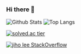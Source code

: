 ### Hi there 👋
![Github Stats](https://github-readme-stats.vercel.app/api?username=DPS0340&show_icons=true&theme=dracula) ![Top Langs](https://github-readme-stats.vercel.app/api/top-langs/?username=DPS0340&layout=compact&theme=dracula)


[![solved.ac tier](http://mazassumnida.wtf/api/v2/generate_badge?boj=a891)](https://solved.ac/a891)

[![jiho lee StackOverflow](https://github-readme-stackoverflow.vercel.app/?userID=11853111)](https://stackoverflow.com/users/11853111/jiho-lee)

